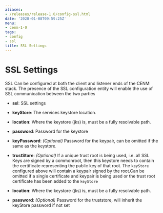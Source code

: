 ```yaml
---
aliases:
- /releases/release-1.0/config-ssl.html
date: '2020-01-08T09:59:25Z'
menu:
- cenm-1-0
tags:
- config
- ssl
title: SSL Settings
---
```



# SSL Settings

SSL Can be configured at both the client and listener ends of the CENM stack. The presence of the SSL
configuration entity will enable the use of SSL communication between the two parties


* **ssl**: 
SSL settings


* **keyStore**: 
The services keystore location.


* **location**: 
Where the keystore (jks) is, must be a fully resolvable path.


* **password**: 
Password for the keystore


* **keyPassword**: 
*(Optional)* Password for the keypair, can be omitted if the same as the keystore.




* **trustStore**: 
*(Optional)* If a unique trust root is being used, i.e. all SSL Keys are signed by a commonroot, then this keystore needs to contain the certificate representing the public key of
that root. The `keyStore` configured above will contain a keypair signed by the root.Can be omitted if a single certificate and keypair is being used or the trust root certificate
has been added to the `keyStore`
* **location**: 
Where the keystore (jks) is, must be a fully resolvable path.


* **password**: 
*(Optional)* Password for the truststore, will inherit the keyStore password if not set







